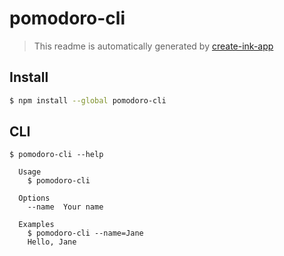# pomodoro-cli

> This readme is automatically generated by [create-ink-app](https://github.com/vadimdemedes/create-ink-app)

## Install

```bash
$ npm install --global pomodoro-cli
```

## CLI

```
$ pomodoro-cli --help

  Usage
    $ pomodoro-cli

  Options
    --name  Your name

  Examples
    $ pomodoro-cli --name=Jane
    Hello, Jane
```
